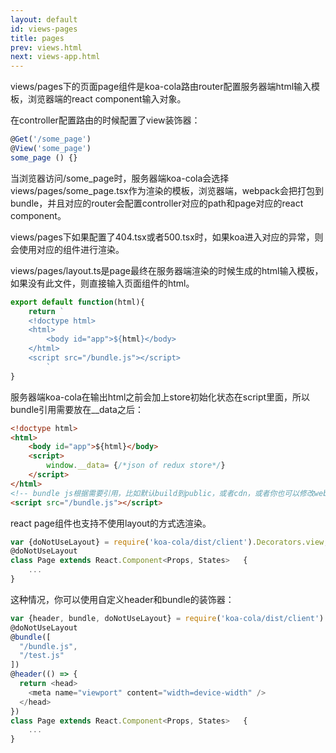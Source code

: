 ```yaml
---
layout: default
id: views-pages
title: pages
prev: views.html
next: views-app.html
---
```


views/pages下的页面page组件是koa-cola路由router配置服务器端html输入模板，浏览器端的react component输入对象。

在controller配置路由的时候配置了view装饰器：
```javascript
@Get('/some_page')  
@View('some_page')
some_page () {}
```

当浏览器访问/some_page时，服务器端koa-cola会选择views/pages/some_page.tsx作为渲染的模板，浏览器端，webpack会把<router>打包到bundle，并且对应的router会配置controller对应的path和page对应的react component。

views/pages下如果配置了404.tsx或者500.tsx时，如果koa进入对应的异常，则会使用对应的组件进行渲染。

views/pages/layout.ts是page最终在服务器端渲染的时候生成的html输入模板，如果没有此文件，则直接输入页面组件的html。

```javascript
export default function(html){
    return `
    <!doctype html>
    <html>
        <body id="app">${html}</body>
    </html>
    <script src="/bundle.js"></script>
        `
}
```

服务器端koa-cola在输出html之前会加上store初始化状态在script里面，所以bundle引用需要放在__data之后：

```html
<!doctype html>
<html>
    <body id="app">${html}</body>
    <script>
        window.__data= {/*json of redux store*/}
    </script>
</html>
<!-- bundle js根据需要引用，比如默认build到public，或者cdn，或者你也可以修改webpack配置，build按需加载的js或者vendor js等 -->
<script src="/bundle.js"></script>
```

react page组件也支持不使用layout的方式选渲染。

```javascript
var {doNotUseLayout} = require('koa-cola/dist/client').Decorators.view;
@doNotUseLayout
class Page extends React.Component<Props, States>   {
    ...
}
```

这种情况，你可以使用自定义header和bundle的装饰器：

```javascript
var {header, bundle, doNotUseLayout} = require('koa-cola/dist/client').Decorators.view;
@doNotUseLayout
@bundle([
  "/bundle.js",
  "/test.js"
])
@header(() => {
  return <head>
    <meta name="viewport" content="width=device-width" />
  </head>
})
class Page extends React.Component<Props, States>   {
    ...
}
```